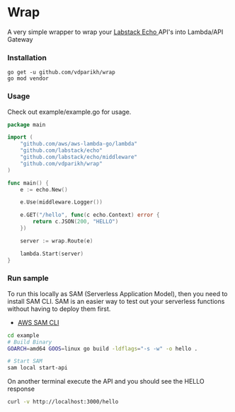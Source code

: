 
# Wrap
A very simple wrapper to wrap your [Labstack Echo ](https://github.com/labstack/echo) API's into Lambda/API Gateway

### Installation
```
go get -u github.com/vdparikh/wrap
go mod vendor
```

### Usage 
Check out example/example.go for usage.

```go
package main

import (
	"github.com/aws/aws-lambda-go/lambda"
	"github.com/labstack/echo"
	"github.com/labstack/echo/middleware"
	"github.com/vdparikh/wrap"
)

func main() {
	e := echo.New()

	e.Use(middleware.Logger())

	e.GET("/hello", func(c echo.Context) error {
		return c.JSON(200, "HELLO")
	})

	server := wrap.Route(e)

	lambda.Start(server)
}
```

### Run sample

To run this locally as SAM (Serverless Application Model), then you need to install SAM CLI. SAM is an easier way to test out your serverless functions without having to deploy them first.
- [AWS SAM CLI](https://docs.aws.amazon.com/serverless-application-model/latest/developerguide/serverless-sam-cli-install-mac.html)

```sh
cd example
# Build Binary
GOARCH=amd64 GOOS=linux go build -ldflags="-s -w" -o hello .

# Start SAM
sam local start-api
```

On another terminal execute the API and you should see the HELLO response
```sh
curl -v http://localhost:3000/hello
```